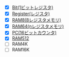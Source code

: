 - [x] [Bit(1ビットレジスタ)](https://github.com/ackintosh/nand2tetris/blob/master/03/a/Bit.hdl)
- [x] [Register(レジスタ)](https://github.com/ackintosh/nand2tetris/blob/master/03/a/Register.hdl)
- [x] [RAM8(8レジスタメモリ)](https://github.com/ackintosh/nand2tetris/blob/master/03/a/RAM8.hdl)
- [x] [RAM64(nレジスタメモリ)](https://github.com/ackintosh/nand2tetris/blob/master/03/a/RAM64.hdl)
- [x] [PC(16ビットカウンタ)](https://github.com/ackintosh/nand2tetris/blob/master/03/a/PC.hdl)
- [x] [RAM512](https://github.com/ackintosh/nand2tetris/blob/master/03/b/RAM512.hdl)
- [ ] RAM4K
- [ ] RAM16K
